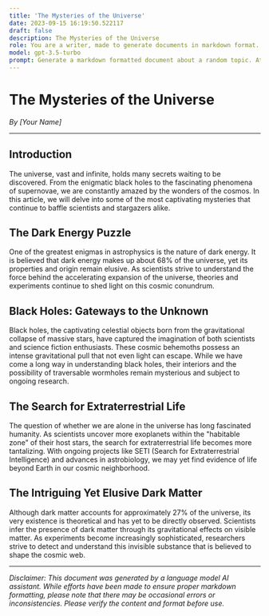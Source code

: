 ```yaml
---
title: 'The Mysteries of the Universe'
date: 2023-09-15 16:19:50.522117
draft: false
description: The Mysteries of the Universe
role: You are a writer, made to generate documents in markdown format. It is very important that all of the documents you generate are in valid markdown format.
model: gpt-3.5-turbo
prompt: Generate a markdown formatted document about a random topic. At the bottom, include a disclaimer explaining that the document was generated by you. The first line of the document should be the title. Make sure that the entire document is in proper markdown format, using a mix of various tags to make the document visually appealing.
---
```


# The Mysteries of the Universe

*By [Your Name]*

---

## Introduction

The universe, vast and infinite, holds many secrets waiting to be discovered. From the enigmatic black holes to the fascinating phenomena of supernovae, we are constantly amazed by the wonders of the cosmos. In this article, we will delve into some of the most captivating mysteries that continue to baffle scientists and stargazers alike.

## The Dark Energy Puzzle

One of the greatest enigmas in astrophysics is the nature of dark energy. It is believed that dark energy makes up about 68% of the universe, yet its properties and origin remain elusive. As scientists strive to understand the force behind the accelerating expansion of the universe, theories and experiments continue to shed light on this cosmic conundrum.

## Black Holes: Gateways to the Unknown

Black holes, the captivating celestial objects born from the gravitational collapse of massive stars, have captured the imagination of both scientists and science fiction enthusiasts. These cosmic behemoths possess an intense gravitational pull that not even light can escape. While we have come a long way in understanding black holes, their interiors and the possibility of traversable wormholes remain mysterious and subject to ongoing research.

## The Search for Extraterrestrial Life

The question of whether we are alone in the universe has long fascinated humanity. As scientists uncover more exoplanets within the "habitable zone" of their host stars, the search for extraterrestrial life becomes more tantalizing. With ongoing projects like SETI (Search for Extraterrestrial Intelligence) and advances in astrobiology, we may yet find evidence of life beyond Earth in our cosmic neighborhood.

## The Intriguing Yet Elusive Dark Matter

Although dark matter accounts for approximately 27% of the universe, its very existence is theoretical and has yet to be directly observed. Scientists infer the presence of dark matter through its gravitational effects on visible matter. As experiments become increasingly sophisticated, researchers strive to detect and understand this invisible substance that is believed to shape the cosmic web.

---

*Disclaimer: This document was generated by a language model AI assistant. While efforts have been made to ensure proper markdown formatting, please note that there may be occasional errors or inconsistencies. Please verify the content and format before use.*

